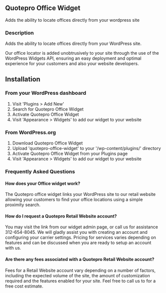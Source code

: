 ## Quotepro Office Widget

Adds the ability to locate offices directly from your wordpress site

### Description

Adds the ability to locate offices directly from your WordPress site. 

Our office locator is added unobtrusively to your site through the use of the WordPress Widgets API, ensuring an
easy deployment and optimal experience for your customers and also your website developers.

## Installation

### From your WordPress dashboard

1. Visit 'Plugins > Add New'
2. Search for Quotepro Office Widget
3. Activate Quotepro Office Widget
4. Visit 'Appearance > Widgets' to add our widget to your website

### From WordPress.org

1. Download Quotepro Office Widget
2. Upload 'quotepro-office-widget' to your '/wp-content/plugins/' directory
3. Activate Quotepro Office Widget from your Plugins page
4. Visit 'Appearance > Widgets' to add our widget to your website

### Frequently Asked Questions

#### How does your Office widget work?

The Quotepro office widget links your WordPress site to our retail website allowing your customers to find your office locations using a simple proximity search.

#### How do I request a Quotepro Retail Website account?

You may visit the link from our widget admin page, or call us for assistance 312-654-8045. We will gladly assist you with creating an account and configuring your carrier settings. Pricing for services varies depending on features and can be discussed when you are ready to setup an account with us.

#### Are there any fees associated with a Quotepro Retail Website account?

Fees for a Retail Website account vary depending on a number of factors, including the expected volume of the site, the amount of customization required and the features enabled for your site. Feel free to call us to for a free cost estimate.
